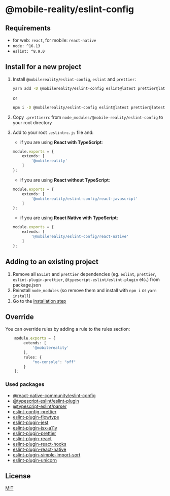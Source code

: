 # @mobile-reality/eslint-config

## Requirements
* for web: `react`, for mobile: `react-native`
* `node: ^16.13`
* `eslint: ^8.9.0`

## Install for a new project
1. Install `@mobilereality/eslint-config`, `eslint` and `prettier`:
    ```sh
    yarn add -D @mobilereality/eslint-config eslint@latest prettier@latest
    ```
    or
    ```sh
    npm i -D @mobilereality/eslint-config eslint@latest prettier@latest
    ```

2. Copy `.prettierrc` from `node_modules/@mobile-reality/eslint-config` to your root directory
3. Add to your root `.eslintrc.js` file and:
   * if you are using **React with TypeScript**:
    ```typescript jsx
    module.exports = {
        extends: [
            '@mobilereality'
        ]
    };
    ```
   * if you are using **React without TypeScript**:
    ```typescript jsx
    module.exports = {
        extends: [
            '@mobilereality/eslint-config/react-javascript'
        ]
    };
    ```
    * if you are using **React Native with TypeScript**:
    ```typescript jsx
    module.exports = {
        extends: [
            '@mobilereality/eslint-config/react-native'
        ]
    };
    ```
   
## Adding to an existing project
1. Remove all `ESLint` and `prettier` dependencies (eg. `eslint`, `prettier`, `eslint-plugin-prettier`, `@typescript-eslint/eslint-plugin` etc.) from package.json
2. Reinstall `node_modules` (so remove them and install with `npm i` or `yarn install`)
3. Go to the [installation step](https://github.com/MobileReality/eslint-config#install-for-a-new-project)

## Override
You can override rules by adding a rule to the rules section:
```typescript jsx
    module.exports = {
        extends: [
            '@mobilereality'
        ],
        rules: {
            "no-console": "off"
        }
    };
```

### Used packages
* [@react-native-community/eslint-config](https://github.com/facebook/react-native/tree/HEAD/packages/eslint-config-react-native-community)
* [@typescript-eslint/eslint-plugin](https://github.com/typescript-eslint/typescript-eslint/tree/main/packages/eslint-plugin)
* [@typescript-eslint/parser](https://github.com/typescript-eslint/typescript-eslint/tree/main/packages/parser)
* [eslint-config-prettier](https://github.com/prettier/eslint-config-prettier)
* [eslint-plugin-flowtype](https://github.com/gajus/eslint-plugin-flowtype)
* [eslint-plugin-jest](https://github.com/jest-community/eslint-plugin-jest)
* [eslint-plugin-jsx-a11y](https://github.com/jsx-eslint/eslint-plugin-jsx-a11y)
* [eslint-plugin-prettier](https://github.com/prettier/eslint-plugin-prettier)
* [eslint-plugin-react](https://github.com/yannickcr/eslint-plugin-react)
* [eslint-plugin-react-hooks](https://github.com/facebook/react/tree/main/packages/eslint-plugin-react-hooks)
* [eslint-plugin-react-native](https://github.com/intellicode/eslint-plugin-react-native)
* [eslint-plugin-simple-import-sort](https://github.com/lydell/eslint-plugin-simple-import-sort)
* [eslint-plugin-unicorn](https://github.com/sindresorhus/eslint-plugin-unicorn)

## License

[MIT](LICENSE.md)
